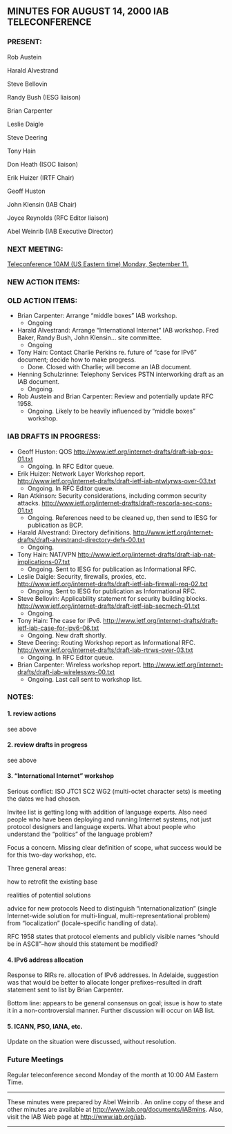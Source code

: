 
MINUTES FOR AUGUST 14, 2000 IAB TELECONFERENCE
----------------------------------------------


### PRESENT:



 Rob Austein  

 Harald Alvestrand  

 Steve Bellovin  

 Randy Bush (IESG liaison)  

 Brian Carpenter  

 Leslie Daigle  

 Steve Deering  

 Tony Hain  

 Don Heath (ISOC liaison)  

 Erik Huizer (IRTF Chair)  

 Geoff Huston  

 John Klensin (IAB Chair)  

 Joyce Reynolds (RFC Editor liaison)  

Abel Weinrib (IAB Executive Director)


### NEXT MEETING:


[Teleconference 10AM (US Eastern time) Monday, September 11.](IABmins.2000-09-11.html)

### NEW ACTION ITEMS:




### OLD ACTION ITEMS:


* Brian Carpenter: Arrange “middle boxes” IAB workshop.
	+ Ongoing
* Harald Alvestrand: Arrange “International Internet” IAB workshop. Fred Baker, Randy Bush, John Klensin… site committee.
	+ Ongoing
* Tony Hain: Contact Charlie Perkins re. future of “case for IPv6” document; decide how to make progress.
	+ Done. Closed with Charlie; will become an IAB document.
* Henning Schulzrinne: Telephony Services PSTN interworking draft as an IAB document.
	+ Ongoing.
* Rob Austein and Brian Carpenter: Review and potentially update RFC 1958.
	+ Ongoing. Likely to be heavily influenced by “middle boxes” workshop.


### IAB DRAFTS IN PROGRESS:


* Geoff Huston: QOS
	<http://www.ietf.org/internet-drafts/draft-iab-qos-01.txt>
	+ Ongoing. In RFC Editor queue.
* Erik Huizer: Network Layer Workshop report.
	<http://www.ietf.org/internet-drafts/draft-ietf-iab-ntwlyrws-over-03.txt>
	+ Ongoing. In RFC Editor queue.
* Ran Atkinson: Security considerations, including common security attacks.
	<http://www.ietf.org/internet-drafts/draft-rescorla-sec-cons-01.txt>
	+ Ongoing. References need to be cleaned up, then send to IESG for publication as BCP.
* Harald Alvestrand: Directory definitions.
	<http://www.ietf.org/internet-drafts/draft-alvestrand-directory-defs-00.txt>
	+ Ongoing.
* Tony Hain: NAT/VPN
	<http://www.ietf.org/internet-drafts/draft-iab-nat-implications-07.txt>
	+ Ongoing. Sent to IESG for publication as Informational RFC.
* Leslie Daigle: Security, firewalls, proxies, etc.
	<http://www.ietf.org/internet-drafts/draft-ietf-iab-firewall-req-02.txt>
	+ Ongoing. Sent to IESG for publication as Informational RFC.
* Steve Bellovin: Applicability statement for security building blocks.
	<http://www.ietf.org/internet-drafts/draft-ietf-iab-secmech-01.txt>
	+ Ongoing.
* Tony Hain: The case for IPv6.
	<http://www.ietf.org/internet-drafts/draft-ietf-iab-case-for-ipv6-06.txt>
	+ Ongoing. New draft shortly.
* Steve Deering: Routing Workshop report as Informational RFC.
	<http://www.ietf.org/internet-drafts/draft-iab-rtrws-over-03.txt>
	+ Ongoing. In RFC Editor queue.
* Brian Carpenter: Wireless workshop report.
	<http://www.ietf.org/internet-drafts/draft-iab-wirelessws-00.txt>
	+ Ongoing. Last call sent to workshop list.


### NOTES:


#### 1. review actions

see above


#### 2. review drafts in progress

see above


#### 3. “International Internet” workshop

Serious conflict: ISO JTC1 SC2 WG2 (multi-octet character sets) is meeting the dates we had chosen.


 Invitee list is getting long with addition of language experts. Also need people who have been deploying and running Internet systems, not just protocol designers and language experts. What about people who understand the “politics” of the language problem? 


 Focus a concern. Missing clear definition of scope, what success would be for this two-day workshop, etc. 


 Three general areas:


 how to retrofit the existing base  

 realities of potential solutions  

 advice for new protocols
 Need to distinguish “internationalization” (single Internet-wide solution for multi-lingual, multi-representational problem) from “localization” (locale-specific handling of data). 


 RFC 1958 states that protocol elements and publicly visible names “should be in ASCII”–how should this statement be modified? 


#### 4. IPv6 address allocation

Response to RIRs re. allocation of IPv6 addresses. In Adelaide, suggestion was that would be better to allocate longer prefixes–resulted in draft statement sent to list by Brian Carpenter.


 Bottom line: appears to be general consensus on goal; issue is how to state it in a non-controversial manner. Further discussion will occur on IAB list. 


#### 5. ICANN, PSO, IANA, etc.

Update on the situation were discussed, without resolution.



### Future Meetings


Regular teleconference second Monday of the month at 10:00 AM Eastern Time.






---


These minutes were prepared by Abel Weinrib . An online copy of these and other minutes are available at http://www.iab.org/documents/IABmins. Also, visit the IAB Web page at http://www.iab.org/iab.




---


